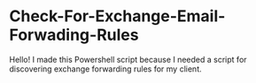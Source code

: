 # Check-For-Exchange-Email-Forwading-Rules
Hello!
I made this Powershell script because I needed a script for discovering exchange forwarding rules for my client.

